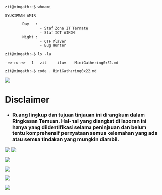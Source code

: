 ```console
zit@mingath:~$ whoami

SYUKIRMAN AMIR

        Day   :
                - Staf Zona IT Ternate
                - Staf ICT AIKOM
        Night :
                - CTF Player
                - Bug Hunter
```
```console
zit@mingath:~$ ls -la

-rw-rw-rw-  1   zit     iluv    MiniGathering0x22.md    
```
```console
zit@mingath:~$ code . MiniGathering0x22.md
```
![](https://mermaid.ink/svg/pako:eNpFjbEOwjAMRH_F8lyWjhkRAxtDkVi8mNhtohIXJSkSqvrvBAmJm06nd3cb-kUUHZbKVU-Rp8zp8OoByKCp9ODgqCGawDUoDJ5N4TLCTe9wZj9Hm7DDpDlxlLazfXuENWhSQtescJ4JyfbG8VqX4W0e3ciPoh2uT_n__tL9A9ncML8?bgColor=!white)

# Disclaimer
* ### Ruang lingkup dan tujuan tinjauan ini dirangkum dalam Ringkasan Temuan. Hal-hal yang diangkat di laporan ini hanya yang diidentifikasi selama peninjauan dan belum tentu komprehensif pernyataan semua kelemahan yang ada atau semua tindakan yang mungkin diambil.

![](https://mermaid.ink/svg/pako:eNqdlV1vmzAUhv_KEc1FIp1M2HwjddJKvqiqtQvTNAl2QYlpWYjpDLTNSv_7nKZVMndZp12BXj9-j_3aHB60rFowzdfysrrLrlPRwNk84QkvC76MmnXJYMHytC0bqBtRLdnwrlg01z69uU94VqZ1PWI5_CwaAnlRlv5lmWZL3KL-ka7rqE7DrCor4R_lef67A906HHm6HhiT__Mwnj0sl7im9e8eCf_Q738-vwCiw5e25Eykl0VZNOvBwPf9p-0dHx-_h-5j9Q5IByfx1yj6th2iT9P3xqkcP4nD1Y2obpiAD1nG6hqCissVlDCEKZP-RXZoutFBEMQhzyuxSpui4jAq6qys6lawQ3PMDkajONEiJm6ZGEbFgsGc_WhZ3cCkEldMrKEfRfPJINEOeFgdjMfSIuQ1y2QpWVWwrIHzy--bx5zlTDCeMeiHo_P5YR-wO5hM4gtR3BYlu2IwrrO0fNrIoRlOB9NpHH06g5Bviv0FdTuYzfaybZtrxpsi2wb1ZrZeB2EYB_LKv12K6B2cnspEAlHVtcy0-UOmwetMT2A4HFbQnVQtb9Yd3Mc9EykhqOv2M2dI6hVGNpxODDTIHhcEKkfjnoEW1dHVyY4bjVTOiHsUPc9Cx7J23HiscuaGo7aJrmHsuMlE5awNpxMHLY_uuOlU5ey4R9A0HDTMvfXNZirnbDjDIejae3XDUOXcuOe5coWms6NOT1XKi3u2TeVe92om_H57ntBRneodifsz2Z6YOOds8IwRCb183FtIClQVDFUwVcFSBVsVHFVwVcFThP0urCNBigaaaKGNDrrowUt723bMfZpInCChKK8TMZFYSGyUR0dcJB7Ku0Olm8zUkLEiteTxI3WQukh3rtseqqG2YrIRFQv5k3hIOECiyW9uxRLNl6-LVCwTLeGPkkvbporWPNP8PC1rhlp7s0gbNirSK5GuntXHXxEJ_5I?bgColor=!white)
![](https://mermaid.ink/svg/pako:eNo9T7tuwzAM_BVCgKDFU9ssWtOhQzoF6KSFteiErR6FHg0Mw_9euqnLiXc48u4WNWZPyiqtF07cLCym0tgLt_lE3xSMBRNyrmQGMO1KkYw1Uy5Um1lXrV36yL0kml0CmcYtELz1kKjgOwd5A8eAtfLEIzbO6a4Tjw3AWTw2rzsLcBQgwmDhsFMvfLlaeNrhK3nu0cLjTpzyzT64JAX-A4LxNGEPElFrNahIJSJ7qblsV0796pyysnosn065tIoOe8vnOY3KThgqDap_eWz0zHgpGP_Y9Qf_ImQC?bgColor=!white)

![](https://mermaid.ink/svg/pako:eNptkEFPhDAQhf_KpAnhgoSNRl2umOgBL27iqZeBjtAsbTfdQWMI_92WZQ8qPX7zvZf0TaJ1ikQpkmTSVnMJE6SD62r6pCEtIVXUjF2aQco9GYqkwTNF0Gl-9njqA5tS7xiZKmeM5hqbJct-pHmGOUmkvcrSSm57ao9uZDCo7QKWGGhVghTV--EAb8jadlJIC-H9ukOkki-XxqNte6i8Zt3i8K9snxdwA7siL65da-JFd_1G-cPiP-b7P_orKT2ajcDdEri_BCSveu2-Ntwi3wX3NroiE4Z8-L8K00_RlWIZWIpoKvTHWDgHD0d2h2_bivIDhzNlYjypMPWTxs6jWen8A1WpkCQ?bgColor=!white?bgColor=!white)

![](https://mermaid.ink/svg/pako:eNqdVl1vokAU_SsTmiY0uW5gBkVJusmIVKn4EYVtutgHVqElIjSI6TZt__sOgki3ydg2vEyYc87cOffOzH0RlsnKFzQhiJKn5YOXZmhmLWKEzs-RnkRJumWjRbzIojBez7PnyEcrP_B2UYa2WZqs_cZTuMoeNPz4N0ctI2-77fkB-hPtfBSEUaSdYaIqgQoFXDuTJAn-p8IyX0o7C4LgnUqSevH9QefqqqkS8i2dZz9i26t0dFJxv6aT-qtSRFcliXS-JbLx7v0480qhjiTp5OpbQn8ib7kuZPbDL4jEiLri7yT2B6iBepMRNceoP_lh9i7uNK1QQ5eXlz9RVxT1NMzCpRddXLAp5gAjd1Gj0UjQ63Q2-WWO5-YrorJ7TW8oso1xnw7ueEjs9oYmuqZDOrMpF0ncuWPRG2NuorlhUZuOuXClDMEcOTMusOkOqWWO6Jgpoi6dUZsLb7lTOnX4oaos1BG1ZxQ5NhPkYtvu2O5WiDwXhde6KA7C-4e9z2WRsEn9g0C39LqKnAvGrkVHU2fcP4kk1R4-p6zUbawliEtquiNqOUPnJLDldpmycVpRPVZJ5T2XkPv_fnf5hVcmoSeKI38V7jb7NBQXUD7d-6Cjy-7MpPuNcGG4btPxfHA55B3nUNBcisL8ssyTsObRrU_G0qrKopZjLkN1h8aUreKw4D9lUft9UP0yiwdOLT2GKFrJ0z43xaWezxkfFHuyezvp3x7vGC4Y1-JlRdcfshNgWKZdHhoul7hdFvHQsZyTUOW4y-qAcQmHs3Ksay68VS-az1FUdpOMuuZJXNulujE4Ceu4_clswta3JnVs_rF-wmItRL2pOLYUEsiAgYACTWiBCm10eMqKd7aO7YDM4DLIGGQCsgJyE-QWyGrFKZ7UOkdug9wBLAFm62DABLACuAm4VZGK7qJOwirgNuAOEAmIDIQFSIAoQJpA6ry8m1jEAggbP9144Yo1Uy-5Pwshe_A3_kLQ2HDlpeuFsIjfGM7bZcn8OV4KWuBFWx-E3ePKy_xe6N2n3qb8-_YPghDt4g?bgColor=!white)

![](?bgColor=!white)

![](?bgColor=!white)
